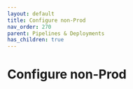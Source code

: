 ```yaml
---
layout: default
title: Configure non-Prod
nav_order: 270
parent: Pipelines & Deployments
has_children: true
---
```


# Configure non-Prod

